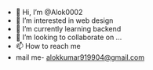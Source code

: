 - 👋 Hi, I’m @Alok0002
- 👀 I’m interested in web design
- 🌱 I’m currently learning backend
- 💞️ I’m looking to collaborate on ...
- 📫 How to reach me
- mail me- alokkumar919904@gmail.com

<!---
Alok0002/Alok0002 is a ✨ special ✨ repository because its `README.md` (this file) appears on your GitHub profile.
You can click the Preview link to take a look at your changes.
--->

